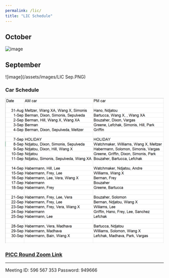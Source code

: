```yaml
---
permalink: /lic/
title: "LIC Schedule"
---
```




## October
![image](/assets/images/OctLIC.png)

## September
![image](/assets/images/LIC Sep.PNG)

### Car Schedule

![car](/assets/images/Car.PNG)

### [PICC Round Zoom Link](https://weillcornell.zoom.us/j/596567353?pwd=S0ZqOHc2Tlp6bXZnT285cjNoRVZ5Zz09)
***
Meeting ID: 596 567 353
Password: 949666


